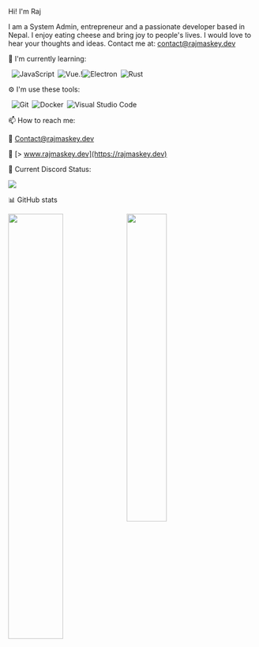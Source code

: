  Hi! I'm Raj


I am a System Admin, entrepreneur and a passionate developer based in Nepal. I enjoy eating cheese and bring joy to people's lives. I would love to hear your thoughts and ideas. Contact me at: contact@rajmaskey.dev  

🌱 I'm currently learning:

&ensp;![JavaScript](https://img.shields.io/badge/-JavaScript-000000?style=flat-square&logo=JavaScript)&ensp;![Vue.!](https://camo.githubusercontent.com/9c14e62cd86467f2a89cad5c9abe1179d8434477fe60b76860e4433859471c50/68747470733a2f2f696d672e736869656c64732e696f2f62616467652f2d5675652e6a732d3334343935453f7374796c653d666c61742d737175617265266c6f676f3d5675652e6a73)![Electron](https://img.shields.io/badge/-Electron-2b2e3b?style=flat-square&logo=Electron)&ensp;![Rust](https://img.shields.io/badge/-Rust-000000?style=flat-square&logo=Rust)&ensp;

⚙ I'm use these tools:

&ensp;![Git](https://img.shields.io/badge/-Git-3E2C00?style=flat-square&logo=Git)&ensp;![Docker](https://img.shields.io/badge/-Docker-384D54?style=flat-square&logo=Docker)&ensp;![Visual Studio Code](https://img.shields.io/badge/-VSCode-2C2C32?style=flat-square&logo=visual-studio-code&logoColor=0078D7)

📫 How to reach me:

💌 [Contact@rajmaskey.dev](mailto:contact@rajmaskey.dev)

📃   [> www.rajmaskey.dev](https://rajmaskey.dev) 


🔗 Current Discord Status:

![](https://discord.c99.nl/widget/theme-3/490785640204599296.png)

📊 GitHub stats

<img align="left" width="47%" src="https://github-readme-stats.vercel.app/api?username=rajmaskey&show_icons=true&title_color=19F9D8&icon_color=19F9D8&bg_color=002B36&text_color=FFFFFF" /> 



<img align="left" width="40%" src="https://github-readme-stats.vercel.app/api/top-langs/?username=rajmaskey&layout=compact&title_color=19F9D8&icon_color=19F9D8&bg_color=002B36&text_color=FFFFFF" /> 

